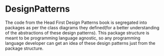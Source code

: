 # DesignPatterns

The code from the Head First Design Patterns book is segregated into packages as per the class diagrams they defined(for a better understanding of the abstractions of these design patterns).
This package structure is meant to be programming language agnostic, so any programming language developer can get an idea of these design patterns just from the package structure.
